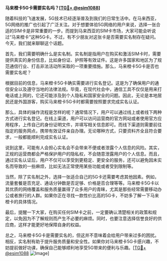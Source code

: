 **马来橙卡5G卡需要实名吗？[[TG💪+ @esim1088](https://t.me/s/esim1088)]**

随着科技的飞速发展，5G技术已经逐渐普及到我们的日常生活中。在马来西亚，5G网络的推广也引起了广泛关注。对于想要体验5G网络的用户来说，选择一张合适的SIM卡是非常重要的一步。而提到马来西亚的SIM卡市场，大家可能会听说过“马来橙卡”这种5G卡。不过，有不少朋友对这张卡是否需要实名制存在疑问。今天，我们就来聊聊这个话题。

首先，我们需要明确什么是实名制。实名制是指用户在购买和激活SIM卡时，需要提供真实的身份信息，比如身份证、护照等有效证件。这是许多国家和地区为了规范通信行业、打击非法活动所采取的一项重要措施。那么，马来橙卡5G卡是否也需要实名呢？

根据目前的信息，马来橙卡5G卡确实需要进行实名登记。这是为了确保用户的通信安全以及遵守当地的法律法规。毕竟，在现代社会中，通信工具不仅仅是用来打电话或上网的，它还可能涉及到个人隐私和国家安全的问题。因此，无论是本地居民还是外国游客，购买马来橙卡5G卡时都需要按照要求完成实名认证。

那么，具体的操作流程是怎样的呢？通常情况下，用户可以通过线上或者线下两种方式进行实名登记。在线上渠道，用户可以访问运营商的官方网站或者使用官方应用程序，上传自己的身份证明文件，并填写相关信息即可。而线下渠道则需要前往指定的服务网点，携带有效证件亲自办理。无论哪种方式，只要资料齐全且符合要求，一般都能顺利完成实名认证。

说到这里，可能有人会担心实名会不会带来不便或者泄露个人信息的风险。其实，正规的运营商都会严格保护用户的隐私权，不会随意泄露用户的个人信息。而且，通过实名认证后，用户不仅可以享受到更稳定、更安全的服务，还可以避免因未实名而导致的一些麻烦，比如无法正常使用某些功能或者受到限制等。

当然，除了实名制之外，选择一张适合自己的5G卡还需要考虑其他因素。例如，流量套餐是否充足、通话分钟数是否足够、价格是否合理等等。马来橙卡5G卡以其优质的网络覆盖和服务质量赢得了众多用户的青睐，尤其是那些经常需要移动办公或者旅行的人群。如果你正在寻找一款性价比高的5G卡，不妨多了解一下马来橙卡的具体情况。

最后，提醒一下大家，在购买任何SIM卡之前，一定要确认清楚相关的政策和规定，以免因为不了解规则而产生不必要的麻烦。同时，也要注意选择信誉良好的供应商，这样才能更好地保障自身的权益。

总之，马来橙卡5G卡是需要实名的，但这并不意味着会给用户带来过多的困扰。相反，实名制有助于提升服务质量和安全性。如果你对马来橙卡5G卡感兴趣，不妨提前做好功课，确保自己能够顺利地享受5G带来的便利与乐趣。[[TG💪+ @esim1088](https://t.me/s/esim1088) ![Image](https://i.postimg.cc/4NQfJmqS/Snipaste-2025-05-13-00-14-12.png)]